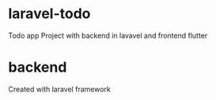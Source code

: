 # laravel-todo
Todo app Project with backend in lavavel and frontend flutter


# backend
Created with laravel framework
